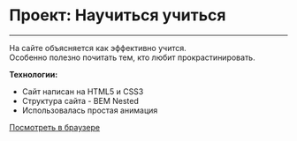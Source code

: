 # Проект: Научиться учиться

---

На сайте объясняется как эффективно учится.  
Особенно полезно почитать тем, кто любит прокрастинировать.

**Технологии:**

- Сайт написан на HTML5 и CSS3
- Структура сайта - BEM Nested
- Использовалась простая анимация

[Посмотреть в браузере](https://aleksandrzimin.github.io/how-to-learn/ "Посмотреть!")
